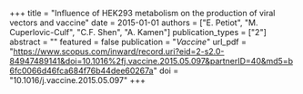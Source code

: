 +++
title = "Influence of HEK293 metabolism on the production of viral vectors and vaccine"
date = 2015-01-01
authors = ["E. Petiot", "M. Cuperlovic-Culf", "C.F. Shen", "A. Kamen"]
publication_types = ["2"]
abstract = ""
featured = false
publication = "*Vaccine*"
url_pdf = "https://www.scopus.com/inward/record.uri?eid=2-s2.0-84947489141&doi=10.1016%2fj.vaccine.2015.05.097&partnerID=40&md5=b6fc0066d46fca684f76b44dee60267a"
doi = "10.1016/j.vaccine.2015.05.097"
+++

